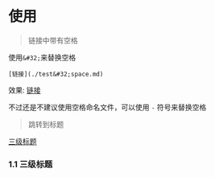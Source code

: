 # 使用

>链接中带有空格

使用`&#32;`来替换空格

```
[链接](./test&#32;space.md)
```
效果:
[链接](./test&#32;space.md)

不过还是不建议使用空格命名文件，可以使用 `-` 符号来替换空格

>跳转到标题

[三级标题](#11-三级标题)

### 1.1 三级标题
